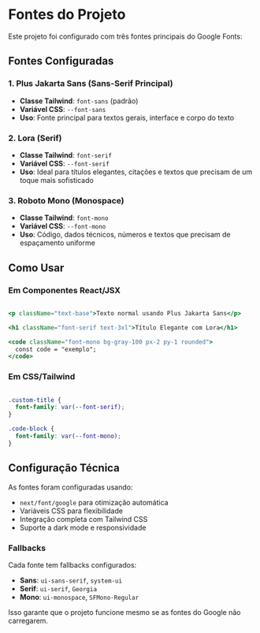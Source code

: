 # Fontes do Projeto

Este projeto foi configurado com três fontes principais do Google Fonts:

## Fontes Configuradas

### 1. **Plus Jakarta Sans** (Sans-Serif Principal)
- **Classe Tailwind**: `font-sans` (padrão)
- **Variável CSS**: `--font-sans`
- **Uso**: Fonte principal para textos gerais, interface e corpo do texto

### 2. **Lora** (Serif)
- **Classe Tailwind**: `font-serif`
- **Variável CSS**: `--font-serif`
- **Uso**: Ideal para títulos elegantes, citações e textos que precisam de um toque mais sofisticado

### 3. **Roboto Mono** (Monospace)
- **Classe Tailwind**: `font-mono`
- **Variável CSS**: `--font-mono`
- **Uso**: Código, dados técnicos, números e textos que precisam de espaçamento uniforme

## Como Usar

### Em Componentes React/JSX
```jsx

<p className="text-base">Texto normal usando Plus Jakarta Sans</p>

<h1 className="font-serif text-3xl">Título Elegante com Lora</h1>

<code className="font-mono bg-gray-100 px-2 py-1 rounded">
  const code = "exemplo";
</code>
```

### Em CSS/Tailwind
```css

.custom-title {
  font-family: var(--font-serif);
}

.code-block {
  font-family: var(--font-mono);
}
```

## Configuração Técnica

As fontes foram configuradas usando:
- `next/font/google` para otimização automática
- Variáveis CSS para flexibilidade
- Integração completa com Tailwind CSS
- Suporte a dark mode e responsividade

### Fallbacks
Cada fonte tem fallbacks configurados:
- **Sans**: `ui-sans-serif`, `system-ui`
- **Serif**: `ui-serif`, `Georgia`
- **Mono**: `ui-monospace`, `SFMono-Regular`

Isso garante que o projeto funcione mesmo se as fontes do Google não carregarem. 